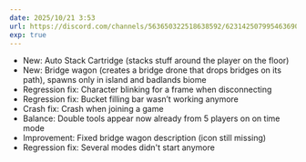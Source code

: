 ```yaml
---
date: 2025/10/21 3:53
url: https://discord.com/channels/563650322518638592/623142507995463690/1429905487540785152
exp: true
---
```

- New: Auto Stack Cartridge (stacks stuff around the player on the floor)
- New: Bridge wagon (creates a bridge drone that drops bridges on its path), spawns only in island and badlands biome
- Regression fix: Character blinking for a frame when disconnecting
- Regression fix: Bucket filling bar wasn’t working anymore
- Crash fix: Crash when joining a game
- Balance: Double tools appear now already from 5 players on on time mode
- Improvement: Fixed bridge wagon description (icon still missing)
- Regression fix: Several modes didn't start anymore
